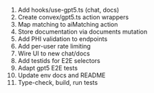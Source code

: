 1) Add hooks/use-gpt5.ts (chat, docs)
2) Create convex/gpt5.ts action wrappers
3) Map matching to aiMatching action
4) Store documentation via documents mutation
5) Add PHI validation to endpoints
6) Add per-user rate limiting
7) Wire UI to new chat/docs
8) Add testids for E2E selectors
9) Adapt gpt5 E2E tests
10) Update env docs and README
11) Type-check, build, run tests


